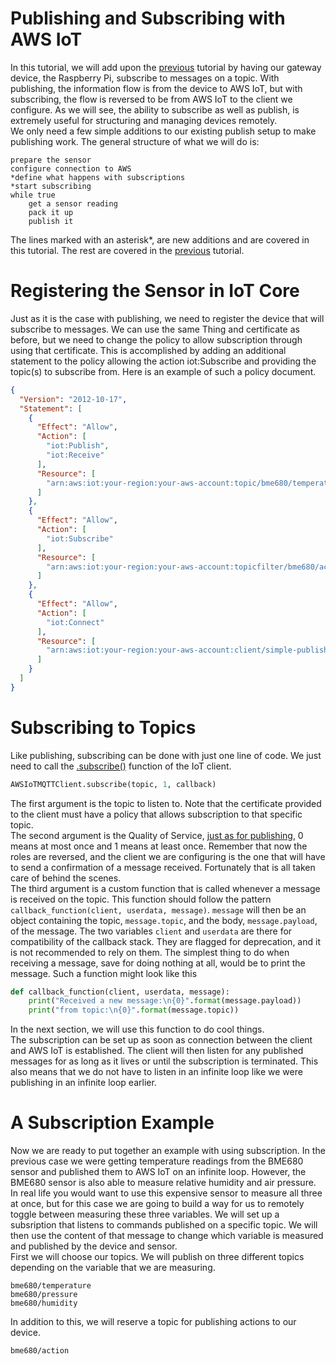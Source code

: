 # Publishing and Subscribing with AWS IoT
In this tutorial, we will add upon the [previous](https://github.com/AnHosu/iot_poc/blob/master/publishing.md "simple publishing") tutorial by having our gateway device, the Raspberry Pi, subscribe to messages on a topic. With publishing, the information flow is from the device to AWS IoT, but with subscribing, the flow is reversed to be from AWS IoT to the client we configure. As we will see, the ability to subscribe as well as publish, is extremely useful for structuring and managing devices remotely.<br>
We only need a few simple additions to our existing publish setup to make publishing work. The general structure of what we will do is:
```
prepare the sensor
configure connection to AWS
*define what happens with subscriptions
*start subscribing
while true
    get a sensor reading
    pack it up
    publish it
```
The lines marked with an asterisk*, are new additions and are covered in this tutorial. The rest are covered in the [previous](https://github.com/AnHosu/iot_poc/blob/master/publishing.md "simple publishing") tutorial.
# Registering the Sensor in IoT Core
Just as it is the case with publishing, we need to register the device that will subscribe to messages. We can use the same Thing and certificate as before, but we need to change the policy to allow subscription through using that certificate. This is accomplished by adding an additional statement to the policy allowing the action iot:Subscribe and providing the topic(s) to subscribe from. Here is an example of such a policy document.
```json
{
  "Version": "2012-10-17",
  "Statement": [
    {
      "Effect": "Allow",
      "Action": [
        "iot:Publish",
        "iot:Receive"
      ],
      "Resource": [
        "arn:aws:iot:your-region:your-aws-account:topic/bme680/temperature"
      ]
    },
    {
      "Effect": "Allow",
      "Action": [
        "iot:Subscribe"
      ],
      "Resource": [
        "arn:aws:iot:your-region:your-aws-account:topicfilter/bme680/actions"
      ]
    },
    {
      "Effect": "Allow",
      "Action": [
        "iot:Connect"
      ],
      "Resource": [
        "arn:aws:iot:your-region:your-aws-account:client/simple-publishing"
      ]
    }
  ]
}
```
# Subscribing to Topics
Like publishing, subscribing can be done with just one line of code. We just need to call the [.subscribe()](https://s3.amazonaws.com/aws-iot-device-sdk-python-docs/sphinx/html/index.html#AWSIoTPythonSDK.MQTTLib.AWSIoTMQTTClient.subscribe "subscribe docs") function of the IoT client.
```python
AWSIoTMQTTClient.subscribe(topic, 1, callback)
```
The first argument is the topic to listen to. Note that the certificate provided to the client must have a policy that allows subscription to that specific topic.<br>
The second argument is the Quality of Service, [just as for publishing](https://github.com/AnHosu/iot_poc/blob/master/publishing.md#quality-of-service-qos), 0 means at most once and 1 means at least once. Remember that now the roles are reversed, and the client we are configuring is the one that will have to send a confirmation of a message received. Fortunately that is all taken care of behind the scenes.<br>
The third argument is a custom function that is called whenever a message is received on the topic. This function should follow the pattern `callback_function(client, userdata, message)`. `message` will then be an object containing the topic, `message.topic`, and the body, `message.payload`, of the message. The two variables `client` and `userdata` are there for compatibility of the callback stack. They are flagged for deprecation, and it is not recommended to rely on them. The simplest thing to do when receiving a message, save for doing nothing at all, would be to print the message. Such a function might look like this
```python
def callback_function(client, userdata, message):
    print("Received a new message:\n{0}".format(message.payload))
    print("from topic:\n{0}".format(message.topic))
```
In the next section, we will use this function to do cool things.<br>
The subscription can be set up as soon as connection between the client and AWS IoT is established. The client will then listen for any published messages for as long as it lives or until the subscription is terminated. This also means that we do not have to listen in an infinite loop like we were publishing in an infinite loop earlier.
# A Subscription Example
Now we are ready to put together an example with using subscription. In the previous case we were getting temperature readings from the BME680 sensor and published them to AWS IoT on an infinite loop. However, the BME680 sensor is also able to measure relative humidity and air pressure. In real life you would want to use this expensive sensor to measure all three at once, but for this case we are going to build a way for us to remotely toggle between measuring these three variables. We will set up a subsription that listens to commands published on a specific topic. We will then use the content of that message to change which variable is measured and published by the device and sensor.<br>
First we will choose our topics. We will publish on three different topics depending on the variable that we are measuring.
```
bme680/temperature
bme680/pressure
bme680/humidity
```
In addition to this, we will reserve a topic for publishing actions to our device.
```
bme680/action
```
